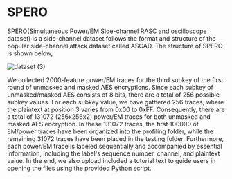 # SPERO
SPERO(Simultaneous Power/EM Side-channel RASC and oscilloscope dataset) is a side-channel dataset follows the format and structure of the popular side-channel attack dataset called ASCAD. The structure of SPERO is shown below, 


![dataset (3)](https://github.com/YunkaiUF/SPERO/assets/126429160/5d8b6b96-b11d-4ad4-a195-d5ceea74d36e)


We collected 2000-feature power/EM traces for the third subkey of the first round of unmasked and masked AES encryptions. Since each subkey of unmasked/masked AES consists of 8 bits, there are a total of 256 possible subkey values. For each subkey value, we have gathered 256 traces, where the plaintext at position 3 varies from 0x00 to 0xFF. Consequently, there are a total of 131072 (256x256x2) power/EM traces for both unmasked and masked AES encryption. In these 131072 traces, the first 100000 of EM/power traces have been organized into the profiling folder, while the remaining 31072 traces have been placed in the testing folder. Furthermore, each power/EM trace is labeled sequentially and accompanied by essential information, including the label's sequence number, channel, and plaintext value. In the end, we also upload included a tutorial text to guide users in opening the files using the provided Python script.
